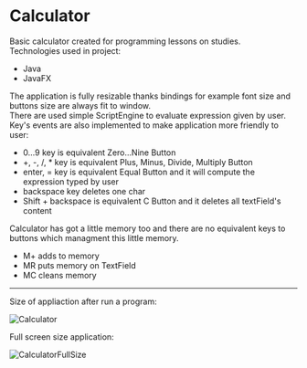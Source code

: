 # Calculator
Basic calculator created for programming lessons on studies.</br>
Technologies used in project:
- Java
- JavaFX

The application is fully resizable thanks bindings for example font size and buttons size are always fit to window.</br>
There are used simple ScriptEngine to evaluate expression given by user.</br>
Key's events are also implemented to make application more friendly to user:
- 0...9 key is equivalent Zero...Nine Button
- +, -, /, * key is equivalent Plus, Minus, Divide, Multiply Button
- enter, = key is equivalent Equal Button and it will compute the expression typed by user
- backspace key deletes one char
- Shift + backspace is equivalent C Button and it deletes all textField's content

 Calculator has got a little memory too and there are no equivalent keys to buttons which managment this little memory.
 - M+ adds to memory
 - MR puts memory on TextField
 - MC cleans memory

***
Size of appliaction after run a program:

![Calculator](http://www-users.mat.umk.pl/~marcinbedcyc/images/calc.png)

Full screen size application:

![CalculatorFullSize](http://www-users.mat.umk.pl/~marcinbedcyc/images/calcFullSize.png)

